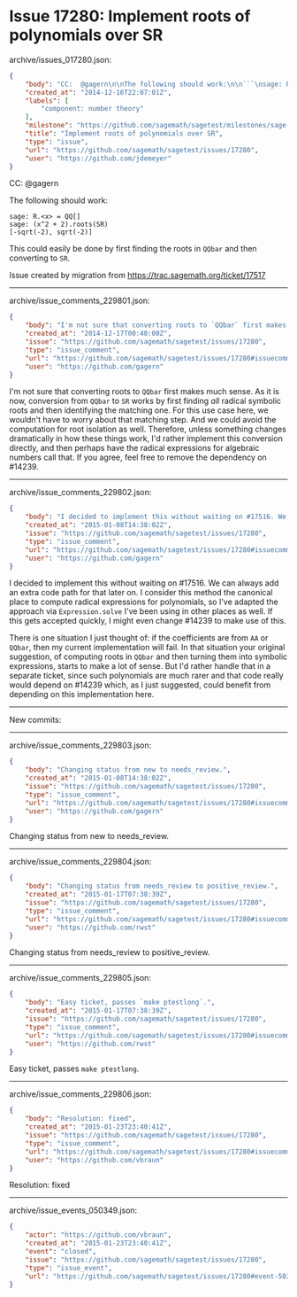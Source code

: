 # Issue 17280: Implement roots of polynomials over SR

archive/issues_017280.json:
```json
{
    "body": "CC:  @gagern\n\nThe following should work:\n\n```\nsage: R.<x> = QQ[]\nsage: (x^2 + 2).roots(SR)\n[-sqrt(-2), sqrt(-2)]\n```\n\nThis could easily be done by first finding the roots in `QQbar` and then converting to `SR`.\n\nIssue created by migration from https://trac.sagemath.org/ticket/17517\n\n",
    "created_at": "2014-12-16T22:07:01Z",
    "labels": [
        "component: number theory"
    ],
    "milestone": "https://github.com/sagemath/sagetest/milestones/sage-6.5",
    "title": "Implement roots of polynomials over SR",
    "type": "issue",
    "url": "https://github.com/sagemath/sagetest/issues/17280",
    "user": "https://github.com/jdemeyer"
}
```
CC:  @gagern

The following should work:

```
sage: R.<x> = QQ[]
sage: (x^2 + 2).roots(SR)
[-sqrt(-2), sqrt(-2)]
```

This could easily be done by first finding the roots in `QQbar` and then converting to `SR`.

Issue created by migration from https://trac.sagemath.org/ticket/17517





---

archive/issue_comments_229801.json:
```json
{
    "body": "I'm not sure that converting roots to `QQbar` first makes much sense. As it is now, conversion from `QQbar` to `SR` works by first finding *all* radical symbolic roots and then identifying the matching one. For this use case here, we wouldn't have to worry about that matching step. And we could avoid the computation for root isolation as well. Therefore, unless something changes dramatically in how these things work, I'd rather implement this conversion directly, and then perhaps have the radical expressions for algebraic numbers call that. If you agree, feel free to remove the dependency on #14239.",
    "created_at": "2014-12-17T00:40:00Z",
    "issue": "https://github.com/sagemath/sagetest/issues/17280",
    "type": "issue_comment",
    "url": "https://github.com/sagemath/sagetest/issues/17280#issuecomment-229801",
    "user": "https://github.com/gagern"
}
```

I'm not sure that converting roots to `QQbar` first makes much sense. As it is now, conversion from `QQbar` to `SR` works by first finding *all* radical symbolic roots and then identifying the matching one. For this use case here, we wouldn't have to worry about that matching step. And we could avoid the computation for root isolation as well. Therefore, unless something changes dramatically in how these things work, I'd rather implement this conversion directly, and then perhaps have the radical expressions for algebraic numbers call that. If you agree, feel free to remove the dependency on #14239.



---

archive/issue_comments_229802.json:
```json
{
    "body": "I decided to implement this without waiting on #17516. We can always add an extra code path for that later on. I consider this method the canonical place to compute radical expressions for polynomials, so I've adapted the approach via `Expression.solve` I've been using in other places as well. If this gets accepted quickly, I might even change #14239 to make use of this.\n\nThere is one situation I just thought of: if the coefficients are from `AA` or `QQbar`, then my current implementation will fail. In that situation your original suggestion, of computing roots in `QQbar` and then turning them into symbolic expressions, starts to make a lot of sense. But I'd rather handle that in a separate ticket, since such polynomials are much rarer and that code really would depend on #14239 which, as I just suggested, could benefit from depending on this implementation here.\n\n---\nNew commits:",
    "created_at": "2015-01-08T14:38:02Z",
    "issue": "https://github.com/sagemath/sagetest/issues/17280",
    "type": "issue_comment",
    "url": "https://github.com/sagemath/sagetest/issues/17280#issuecomment-229802",
    "user": "https://github.com/gagern"
}
```

I decided to implement this without waiting on #17516. We can always add an extra code path for that later on. I consider this method the canonical place to compute radical expressions for polynomials, so I've adapted the approach via `Expression.solve` I've been using in other places as well. If this gets accepted quickly, I might even change #14239 to make use of this.

There is one situation I just thought of: if the coefficients are from `AA` or `QQbar`, then my current implementation will fail. In that situation your original suggestion, of computing roots in `QQbar` and then turning them into symbolic expressions, starts to make a lot of sense. But I'd rather handle that in a separate ticket, since such polynomials are much rarer and that code really would depend on #14239 which, as I just suggested, could benefit from depending on this implementation here.

---
New commits:



---

archive/issue_comments_229803.json:
```json
{
    "body": "Changing status from new to needs_review.",
    "created_at": "2015-01-08T14:38:02Z",
    "issue": "https://github.com/sagemath/sagetest/issues/17280",
    "type": "issue_comment",
    "url": "https://github.com/sagemath/sagetest/issues/17280#issuecomment-229803",
    "user": "https://github.com/gagern"
}
```

Changing status from new to needs_review.



---

archive/issue_comments_229804.json:
```json
{
    "body": "Changing status from needs_review to positive_review.",
    "created_at": "2015-01-17T07:38:39Z",
    "issue": "https://github.com/sagemath/sagetest/issues/17280",
    "type": "issue_comment",
    "url": "https://github.com/sagemath/sagetest/issues/17280#issuecomment-229804",
    "user": "https://github.com/rwst"
}
```

Changing status from needs_review to positive_review.



---

archive/issue_comments_229805.json:
```json
{
    "body": "Easy ticket, passes `make ptestlong`.",
    "created_at": "2015-01-17T07:38:39Z",
    "issue": "https://github.com/sagemath/sagetest/issues/17280",
    "type": "issue_comment",
    "url": "https://github.com/sagemath/sagetest/issues/17280#issuecomment-229805",
    "user": "https://github.com/rwst"
}
```

Easy ticket, passes `make ptestlong`.



---

archive/issue_comments_229806.json:
```json
{
    "body": "Resolution: fixed",
    "created_at": "2015-01-23T23:40:41Z",
    "issue": "https://github.com/sagemath/sagetest/issues/17280",
    "type": "issue_comment",
    "url": "https://github.com/sagemath/sagetest/issues/17280#issuecomment-229806",
    "user": "https://github.com/vbraun"
}
```

Resolution: fixed



---

archive/issue_events_050349.json:
```json
{
    "actor": "https://github.com/vbraun",
    "created_at": "2015-01-23T23:40:41Z",
    "event": "closed",
    "issue": "https://github.com/sagemath/sagetest/issues/17280",
    "type": "issue_event",
    "url": "https://github.com/sagemath/sagetest/issues/17280#event-50349"
}
```
